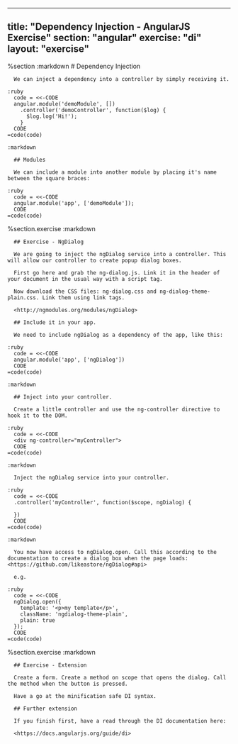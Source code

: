 ---
  title: "Dependency Injection - AngularJS Exercise"
  section: "angular"
  exercise: "di"
  layout: "exercise"
  ---
  
  %section
    :markdown
      # Dependency Injection
  
      We can inject a dependency into a controller by simply receiving it.
  
    :ruby
      code = <<-CODE
      angular.module('demoModule', [])
        .controller('demoController', function($log) {
          $log.log('Hi!');
        }
      CODE
    =code(code)
  
    :markdown
  
      ## Modules
  
      We can include a module into another module by placing it's name between the square braces:
  
    :ruby
      code = <<-CODE
      angular.module('app', ['demoModule']);
      CODE
    =code(code)
  
  %section.exercise
    :markdown
  
      ## Exercise - NgDialog
  
      We are going to inject the ngDialog service into a controller. This will allow our controller to create popup dialog boxes.
  
      First go here and grab the ng-dialog.js. Link it in the header of your document in the usual way with a script tag.
  
      Now download the CSS files: ng-dialog.css and ng-dialog-theme-plain.css. Link them using link tags.
  
      <http://ngmodules.org/modules/ngDialog>
  
      ## Include it in your app.
  
      We need to include ngDialog as a dependency of the app, like this:
  
    :ruby
      code = <<-CODE
      angular.module('app', ['ngDialog'])
      CODE
    =code(code)
  
    :markdown
  
      ## Inject into your controller.
  
      Create a little controller and use the ng-controller directive to hook it to the DOM.
  
    :ruby
      code = <<-CODE
      <div ng-controller="myController">
      CODE
    =code(code)
  
    :markdown
  
      Inject the ngDialog service into your controller.
  
    :ruby
      code = <<-CODE
      .controller('myController', function($scope, ngDialog) {
  
      })
      CODE
    =code(code)
  
    :markdown
  
      You now have access to ngDialog.open. Call this according to the documentation to create a dialog box when the page loads: <https://github.com/likeastore/ngDialog#api>
  
      e.g.
  
    :ruby
      code = <<-CODE
      ngDialog.open({
        template: '<p>my template</p>',
        className: 'ngdialog-theme-plain',
        plain: true
      });
      CODE
    =code(code)
  
  %section.exercise
    :markdown
  
      ## Exercise - Extension
  
      Create a form. Create a method on scope that opens the dialog. Call the method when the button is pressed.
  
      Have a go at the minification safe DI syntax.
  
      ## Further extension
  
      If you finish first, have a read through the DI documentation here:
  
      <https://docs.angularjs.org/guide/di>
  